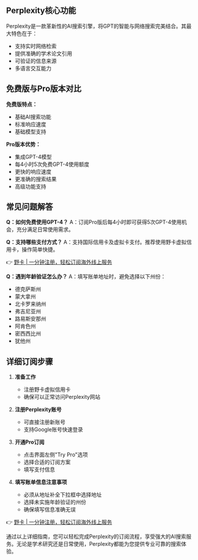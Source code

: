 ## Perplexity核心功能

Perplexity是一款革新性的AI搜索引擎，将GPT的智能与网络搜索完美结合。其最大特色在于：

- 支持实时网络检索
- 提供准确的学术论文引用
- 可验证的信息来源
- 多语言交互能力

## 免费版与Pro版本对比

**免费版特点：**
- 基础AI搜索功能
- 标准响应速度
- 基础模型支持

**Pro版本优势：**
- 集成GPT-4模型
- 每4小时5次免费GPT-4使用额度
- 更快的响应速度
- 更准确的搜索结果
- 高级功能支持

## 常见问题解答

**Q：如何免费使用GPT-4？**
A：订阅Pro版后每4小时即可获得5次GPT-4使用机会，充分满足日常使用需求。

**Q：支持哪些支付方式？**
A：支持国际信用卡及虚拟卡支付。推荐使用野卡虚拟信用卡，操作简单快捷。

👉 [野卡 | 一分钟注册，轻松订阅海外线上服务](https://bit.ly/bewildcard)

**Q：遇到年龄验证怎么办？**
A：填写账单地址时，避免选择以下州份：
- 德克萨斯州
- 蒙大拿州
- 北卡罗来纳州
- 弗吉尼亚州
- 路易斯安那州
- 阿肯色州
- 密西西比州
- 犹他州

## 详细订阅步骤

1. **准备工作**
   - 注册野卡虚拟信用卡
   - 确保可以正常访问Perplexity网站

2. **注册Perplexity账号**
   - 可直接注册新账号
   - 支持Google账号快速登录

3. **开通Pro订阅**
   - 点击界面左侧"Try Pro"选项
   - 选择合适的订阅方案
   - 填写支付信息

4. **填写账单信息注意事项**
   - 必须从地址补全下拉框中选择地址
   - 选择未实施年龄验证的州份
   - 确保填写信息准确无误

👉 [野卡 | 一分钟注册，轻松订阅海外线上服务](https://bit.ly/bewildcard)

通过以上详细指南，您可以轻松完成Perplexity的订阅流程，享受强大的AI搜索服务。无论是学术研究还是日常使用，Perplexity都能为您提供专业可靠的搜索体验。